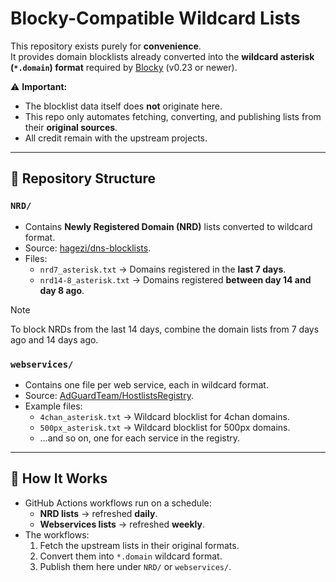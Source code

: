 # Blocky-Compatible Wildcard Lists

This repository exists purely for **convenience**.  
It provides domain blocklists already converted into the **wildcard asterisk (`*.domain`) format** required by [Blocky](https://github.com/0xERR0R/blocky) (v0.23 or newer).  

⚠️ **Important:**  
- The blocklist data itself does **not** originate here.  
- This repo only automates fetching, converting, and publishing lists from their **original sources**.  
- All credit remain with the upstream projects.

---

## 📂 Repository Structure

### `NRD/`
- Contains **Newly Registered Domain (NRD)** lists converted to wildcard format.  
- Source: [hagezi/dns-blocklists](https://github.com/hagezi/dns-blocklists).  
- Files:  
  - `nrd7_asterisk.txt` → Domains registered in the **last 7 days**.  
  - `nrd14-8_asterisk.txt` → Domains registered **between day 14 and day 8 ago**.

>[!NOTE]
>To block NRDs from the last 14 days, combine the domain lists from 7 days ago and 14 days ago. 
         
### `webservices/`
- Contains one file per web service, each in wildcard format.  
- Source: [AdGuardTeam/HostlistsRegistry](https://github.com/AdguardTeam/HostlistsRegistry).  
- Example files:  
  - `4chan_asterisk.txt` → Wildcard blocklist for 4chan domains.  
  - `500px_asterisk.txt` → Wildcard blocklist for 500px domains.  
  - …and so on, one for each service in the registry.  

---

## 🔄 How It Works

- GitHub Actions workflows run on a schedule:  
  - **NRD lists** → refreshed **daily**.  
  - **Webservices lists** → refreshed **weekly**.  
- The workflows:  
  1. Fetch the upstream lists in their original formats.  
  2. Convert them into `*.domain` wildcard format.  
  3. Publish them here under `NRD/` or `webservices/`.  
